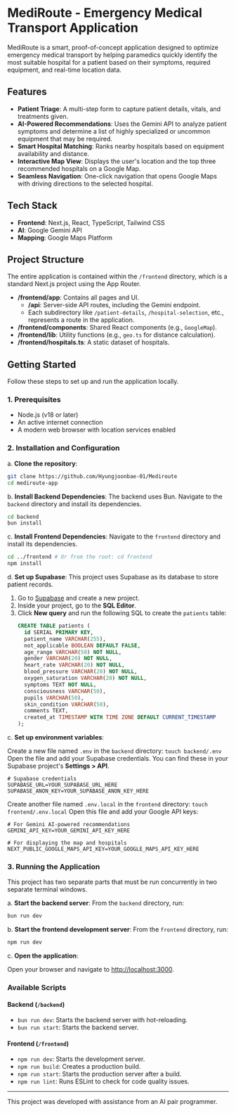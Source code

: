 # MediRoute - Emergency Medical Transport Application

MediRoute is a smart, proof-of-concept application designed to optimize emergency medical transport by helping paramedics quickly identify the most suitable hospital for a patient based on their symptoms, required equipment, and real-time location data.

## Features

- **Patient Triage**: A multi-step form to capture patient details, vitals, and treatments given.
- **AI-Powered Recommendations**: Uses the Gemini API to analyze patient symptoms and determine a list of highly specialized or uncommon equipment that may be required.
- **Smart Hospital Matching**: Ranks nearby hospitals based on equipment availability and distance.
- **Interactive Map View**: Displays the user's location and the top three recommended hospitals on a Google Map.
- **Seamless Navigation**: One-click navigation that opens Google Maps with driving directions to the selected hospital.

## Tech Stack

- **Frontend**: Next.js, React, TypeScript, Tailwind CSS
- **AI**: Google Gemini API
- **Mapping**: Google Maps Platform

## Project Structure

The entire application is contained within the `/frontend` directory, which is a standard Next.js project using the App Router.

-   **/frontend/app**: Contains all pages and UI.
    -   **/api**: Server-side API routes, including the Gemini endpoint.
    -   Each subdirectory like `/patient-details`, `/hospital-selection`, etc., represents a route in the application.
-   **/frontend/components**: Shared React components (e.g., `GoogleMap`).
-   **/frontend/lib**: Utility functions (e.g., `geo.ts` for distance calculation).
-   **/frontend/hospitals.ts**: A static dataset of hospitals.

## Getting Started

Follow these steps to set up and run the application locally.

### 1. Prerequisites

- Node.js (v18 or later)
- An active internet connection
- A modern web browser with location services enabled

### 2. Installation and Configuration

a. **Clone the repository**:
```bash
git clone https://github.com/Hyungjoonbae-01/Mediroute
cd mediroute-app
```

b. **Install Backend Dependencies**:
The backend uses Bun. Navigate to the `backend` directory and install its dependencies.
```bash
cd backend
bun install
```

c. **Install Frontend Dependencies**:
Navigate to the `frontend` directory and install its dependencies.
```bash
cd ../frontend # Or from the root: cd frontend
npm install
```

d. **Set up Supabase**:
This project uses Supabase as its database to store patient records.

1.  Go to [Supabase](https://supabase.com/) and create a new project.
2.  Inside your project, go to the **SQL Editor**.
3.  Click **New query** and run the following SQL to create the `patients` table:
    ```sql
    CREATE TABLE patients (
      id SERIAL PRIMARY KEY,
      patient_name VARCHAR(255),
      not_applicable BOOLEAN DEFAULT FALSE,
      age_range VARCHAR(50) NOT NULL,
      gender VARCHAR(20) NOT NULL,
      heart_rate VARCHAR(20) NOT NULL,
      blood_pressure VARCHAR(20) NOT NULL,
      oxygen_saturation VARCHAR(20) NOT NULL,
      symptoms TEXT NOT NULL,
      consciousness VARCHAR(50),
      pupils VARCHAR(50),
      skin_condition VARCHAR(50),
      comments TEXT,
      created_at TIMESTAMP WITH TIME ZONE DEFAULT CURRENT_TIMESTAMP
    );
    ```

c. **Set up environment variables**:

Create a new file named `.env` in the `backend` directory: `touch backend/.env`
Open the file and add your Supabase credentials. You can find these in your Supabase project's **Settings > API**.

```env
# Supabase credentials
SUPABASE_URL=YOUR_SUPABASE_URL_HERE
SUPABASE_ANON_KEY=YOUR_SUPABASE_ANON_KEY_HERE
```

Create another file named `.env.local` in the `frontend` directory: `touch frontend/.env.local`
Open this file and add your Google API keys:
```env
# For Gemini AI-powered recommendations
GEMINI_API_KEY=YOUR_GEMINI_API_KEY_HERE

# For displaying the map and hospitals
NEXT_PUBLIC_GOOGLE_MAPS_API_KEY=YOUR_GOOGLE_MAPS_API_KEY_HERE
```

### 3. Running the Application

This project has two separate parts that must be run concurrently in two separate terminal windows.

a. **Start the backend server**:
From the `backend` directory, run:
```bash
bun run dev
```

b. **Start the frontend development server**:
From the `frontend` directory, run:
```bash
npm run dev
```

c. **Open the application**:

Open your browser and navigate to [http://localhost:3000](http://localhost:3000).

### Available Scripts

#### Backend (`/backend`)
- `bun run dev`: Starts the backend server with hot-reloading.
- `bun run start`: Starts the backend server.

#### Frontend (`/frontend`)
-   `npm run dev`: Starts the development server.
-   `npm run build`: Creates a production build.
-   `npm run start`: Starts the production server after a build.
-   `npm run lint`: Runs ESLint to check for code quality issues.

---

This project was developed with assistance from an AI pair programmer. 
